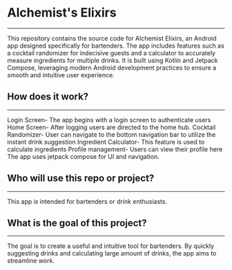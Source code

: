 # Alchemist's Elixirs 
---
This repository contains the source code for Alchemist Elixirs, an Android app designed specifically for bartenders. The app includes features such as a cocktail randomizer for indecisive guests and a calculator to accurately measure ingredients for multiple drinks. It is built using Kotlin and Jetpack Compose, leveraging modern Android development practices to ensure a smooth and intuitive user experience.

## How does it work? 
---
Login Screen- The app begins with a login screen to authenticate users
Home Screen- After logging users are directed to the home hub. 
Cocktail Randomizer- User can navigate to the bottom navigation bar to utilize the instant drink suggestion 
Ingredient Calculator- This feature is used to calculate ingredients
Profile management- Users can view their profile here
The app uses jetpack compose for UI and navigation. 

## Who will use this repo or project?
---
This app is intended for bartenders or drink enthusiasts. 

## What is the goal of this project?
---
The goal is to create a useful and intuitive tool for bartenders. By quickly suggesting drinks and calculating large amount of drinks, the app aims to streamline work. 




